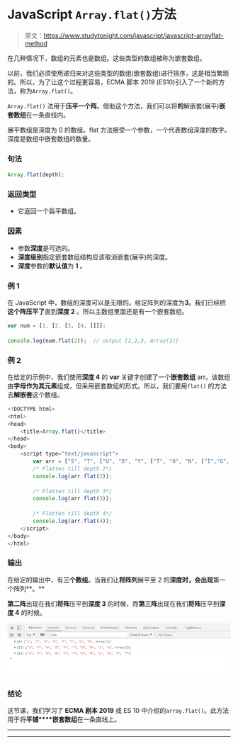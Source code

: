 # JavaScript `Array.flat()`方法

> 原文：<https://www.studytonight.com/javascript/javascript-arrayflat-method>

在几种情况下，数组的元素也是数组。这些类型的数组被称为嵌套数组。

以前，我们必须使用递归来对这些类型的数组(嵌套数组)进行排序，这是相当繁琐的。所以，为了让这个过程更容易，ECMA 脚本 2019 (ES10)引入了一个新的方法，称为`Array.flat()`。

`Array.flat()` 法用于**压平一个阵**。借助这个方法，我们可以将**的**解嵌套(展平)**嵌套数组**在一条直线内。

展平数组是深度为 0 的数组。flat 方法接受一个参数，一个代表数组深度的数字。深度是数组中嵌套数组的数量。

### 句法

```js
Array.flat(depth);
```

### 返回类型

*   它返回一个扁平数组。

### 因素

*   参数**深度**是可选的。
*   **深度级别**指定嵌套数组结构应该取消嵌套(展平)的深度。
*   **深度**参数的**默认值**为 **1** 。

### 例 1

在 JavaScript 中，数组的深度可以是无限的。给定阵列的深度为**3**。我们已经把**这个阵压平了**直到**深度 2** 。所以主数组里面还是有一个嵌套数组。

```js
var num = [1, [2, [3, [4, ]]]];

console.log(num.flat(2));  // output [1,2,3, Array(1)]
```

### 例 2

 在给定的示例中，我们使用**深度 4** 的 **var** 关键字创建了一个**嵌套数组** arr。该数组由**字母作为其元素**组成，但采用嵌套数组的形式。所以，我们要用`flat()` 的方法去**解嵌套**这个数组。

```js
<!DOCTYPE html>
<html>
<head>
	<title>Array.flat()</title>
</head>
<body>
	<script type="text/javascript">
		var arr = ["S", "T", ["U", "D", "Y", ["T", "O", "N", ["I","G", ["H", "T"]]]]];
		/* Flatten till depth 2*/
		console.log(arr.flat(2));

		/* Flatten till depth 3*/
		console.log(arr.flat(3));

		/* Flatten till depth 4*/
		console.log(arr.flat(4));
	</script>
</body>
</html>
```

### 输出

在给定的输出中，有**三个数组**。当我们让**将阵列**展平至 2 的**深度时，会出现**第一个阵列**。**

**第二阵**出现在我们**将阵**压平到**深度 3** 的时候，而**第三阵**出现在我们**将阵**压平到**深度 4** 的时候。

![output](img/b79b3b7bcdf5285fda5d1c64d2539ed3.png)

### 结论

这节课，我们学习了 **ECMA 剧本 2019** 或 ES 10 中介绍的`array.flat()`。此方法用于将**平铺****嵌套数组**在一条直线上。

* * *

* * *